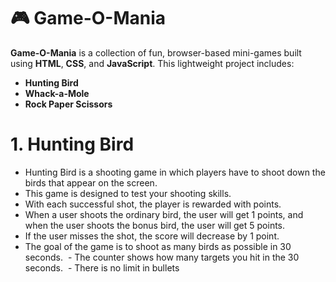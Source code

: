 # 🎮 Game-O-Mania

**Game-O-Mania** is a collection of fun, browser-based mini-games built using **HTML**, **CSS**, and **JavaScript**. This lightweight project includes:

- **Hunting Bird**  
-  **Whack-a-Mole**  
-  **Rock Paper Scissors**
# 1. Hunting Bird
  - Hunting Bird is a shooting game in which players have to shoot down the birds that appear on the screen.
  - This game is designed to test your shooting skills.
  - With each successful shot, the player is rewarded with points.
  - When a user shoots the ordinary bird, the user will get 1 points, and when the user shoots the bonus bird, the user will get 5 points.
  - If the user misses the shot, the score will decrease by 1  point.
  - The goal of the game is to shoot as many birds as possible in 30 seconds.
  - The counter shows how many targets you hit in the 30 seconds.
   - There is no limit in bullets

